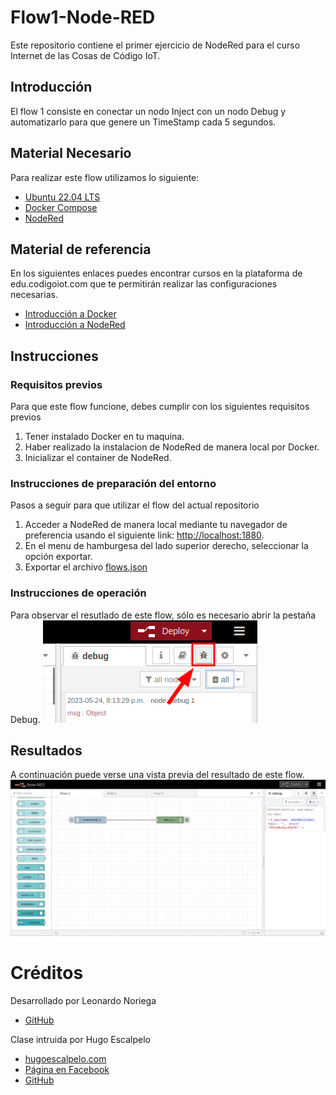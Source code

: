 # Flow1-Node-RED
Este repositorio contiene el primer ejercicio de NodeRed para el curso Internet de las Cosas de Código IoT.

## Introducción
El flow 1 consiste en conectar un nodo Inject con un nodo Debug y automatizarlo para que genere un TimeStamp cada 5 segundos.

## Material Necesario
Para realizar este flow utilizamos lo siguiente:
- [Ubuntu 22.04 LTS](https://ubuntu.com/download/desktop)
- [Docker Compose](https://docs.docker.com/compose/)
- [NodeRed](https://nodered.org/docs/getting-started/local)

## Material de referencia
En los siguientes enlaces puedes encontrar cursos en la plataforma de edu.codigoiot.com que te permitirán realizar las configuraciones necesarias.
- [Introducción a Docker](https://edu.codigoiot.com/course/view.php?id=996)
- [Introducción a NodeRed](https://edu.codigoiot.com/enrol/index.php?id=278)

## Instrucciones
### Requisitos previos
Para que este flow funcione, debes cumplir con los siguientes requisitos previos
1. Tener instalado Docker en tu maquina.
2. Haber realizado la instalacion de NodeRed de manera local por Docker.
3. Inicializar el container de NodeRed.

### Instrucciones de preparación del entorno
Pasos a seguir para que utilizar el flow del actual repositorio
1. Acceder a NodeRed de manera local mediante tu navegador de preferencia usando el siguiente link: [http://localhost:1880](http://localhost:1880).
2. En el menu de hamburgesa del lado superior derecho, seleccionar la opción exportar.
3. Exportar el archivo [flows.json](https://github.com/Leo-Noriega/Flow1-Node-RED/blob/main/Node-RED/flows.json)

### Instrucciones de operación
Para observar el resutlado de este flow, sólo es necesario abrir la pestaña Debug.
![](Images/debug.png)

## Resultados
A continuación puede verse una vista previa del resultado de este flow.
![](Images/result.png)

# Créditos
Desarrollado por Leonardo Noriega
- [GitHub](https://github.com/Leo-Noriega)

Clase intruida por Hugo Escalpelo
- [hugoescalpelo.com](https://hugoescalpelo.com/)
- [Página en Facebook](https://www.facebook.com/Hugo-Escalpelo-Profesional-337708683840136)
- [GitHub](https://github.com/hugoescalpelo)
